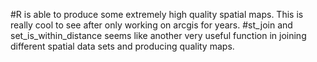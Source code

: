 #R is able to produce some extremely high quality spatial maps. This is really cool to see after only working on arcgis for years.
#st_join and set_is_within_distance seems like another very useful function in joining different spatial data sets and producing quality maps.